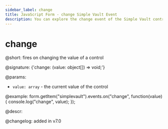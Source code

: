 ```yaml
---
sidebar_label: change
title: JavaScript Form - change Simple Vault Event 
description: You can explore the change event of the Simple Vault control of Form in the documentation of the DHTMLX JavaScript UI library. Browse developer guides and API reference, try out code examples and live demos, and download a free 30-day evaluation version of DHTMLX Suite.
---
```


# change

@short: fires on changing the value of a control

@signature: {'change: (value: object[]) => void;'} 

@params:
- `value: array` - the current value of the control

@example:
form.getItem("simplevault").events.on("change", function(value) {
    console.log("change", value);
});

@descr:

@changelog: added in v7.0
